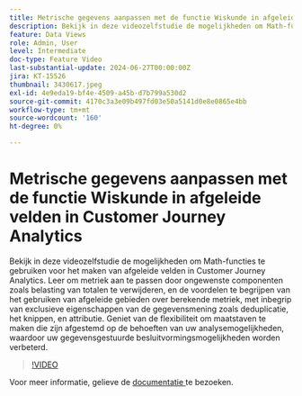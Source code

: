 ```yaml
---
title: Metrische gegevens aanpassen met de functie Wiskunde in afgeleide velden in Customer Journey Analytics
description: Bekijk in deze videozelfstudie de mogelijkheden om Math-functies te gebruiken voor het maken van afgeleide velden in Customer Journey Analytics. Leer om metriek aan te passen door ongewenste componenten zoals belasting van totalen te verwijderen, en de voordelen te begrijpen van het gebruiken van afgeleide gebieden over berekende metriek, met inbegrip van exclusieve eigenschappen van de gegevensmening zoals deduplicatie, het knippen, en attributie.
feature: Data Views
role: Admin, User
level: Intermediate
doc-type: Feature Video
last-substantial-update: 2024-06-27T00:00:00Z
jira: KT-15526
thumbnail: 3430617.jpeg
exl-id: 4e9eda19-bf4e-4509-a45b-d7b799a530d2
source-git-commit: 4170c3a3e09b497fd03e50a5141d0e8e0865e4bb
workflow-type: tm+mt
source-wordcount: '160'
ht-degree: 0%

---
```


# Metrische gegevens aanpassen met de functie Wiskunde in afgeleide velden in Customer Journey Analytics

Bekijk in deze videozelfstudie de mogelijkheden om Math-functies te gebruiken voor het maken van afgeleide velden in Customer Journey Analytics. Leer om metriek aan te passen door ongewenste componenten zoals belasting van totalen te verwijderen, en de voordelen te begrijpen van het gebruiken van afgeleide gebieden over berekende metriek, met inbegrip van exclusieve eigenschappen van de gegevensmening zoals deduplicatie, het knippen, en attributie. Geniet van de flexibiliteit om maatstaven te maken die zijn afgestemd op de behoeften van uw analysemogelijkheden, waardoor uw gegevensgestuurde besluitvormingsmogelijkheden worden verbeterd.

>[!VIDEO](https://video.tv.adobe.com/v/3430617/&learn=on)

Voor meer informatie, gelieve de [ documentatie ](https://experienceleague.adobe.com/en/docs/analytics-platform/using/cja-dataviews/derived-fields) te bezoeken.
